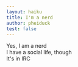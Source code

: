 ```yaml
---
layout: haiku
title: I'm a nerd
author: pheiduck
test: false
---
```


Yes, I am a nerd <br>
I have a social life, though <br>
It's in IRC <br>
